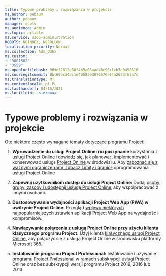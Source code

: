 ```yaml
---
title: Typowe problemy i rozwiązania w projekcie
ms.author: pebaum
author: pebaum
manager: scotv
ms.audience: Admin
ms.topic: article
ms.service: o365-administration
ROBOTS: NOINDEX, NOFOLLOW
localization_priority: Normal
ms.collection: Adm_O365
ms.custom:
- "9001502"
- "3559"
ms.openlocfilehash: 969cf2812a60f4b9a03aad46c96c1eb7a0458816
ms.sourcegitcommit: 8bc60ec34bc1e40685e3976576e04a2623f63a7c
ms.translationtype: MT
ms.contentlocale: pl-PL
ms.lasthandoff: 04/15/2021
ms.locfileid: "51830844"
---
```

# <a name="project-common-issues-and-resolutions"></a>Typowe problemy i rozwiązania w projekcie

Oto niektóre często wymagane tematy dotyczące programu Project:

1. **Wprowadzenie do usługi Project Online: rozpoczynanie** korzystania z usługi [Project Online](https://docs.microsoft.com/ProjectOnline/get-started-with-project-online) i dowiedz się, jak planować, implementować i konserwować usługę [Project Online](https://docs.microsoft.com/projectonline/project-online) w środowisku.   Aby [zapoznać się z ważnymi ograniczeniami, zobacz Limity i granice](https://docs.microsoft.com/ProjectOnline/project-online-software-boundaries-and-limits) oprogramowania usługi Project Online.

2. **Zapewnij użytkownikom dostęp do usługi Project Online:** Dodaj [osoby, grupy, zasoby i udostępnij usługę Project Online,](https://docs.microsoft.com/projectonline/step-2-add-people-to-project-online) aby współpracować z innymi osobami. 

3. **Dostosowywanie wydajności aplikacji Project Web App (PWA) w uwitrynie Project Online:** Przegląd [wpływu niektórych](https://docs.microsoft.com/projectonline/tune-project-online-performance) najpopularniejszych ustawień aplikacji Project Web App na wydajność i kompromisów.

4. **Nawiązywanie połączenia z usługą Project Online przy użyciu klienta klasycznego programu Project:** Użyj klienta [klasycznego usługi Project Online,](https://docs.microsoft.com/projectonline/connect-to-project-online-with-the-project-online-desktop-client) aby połączyć się z usługą Project Online w środowisku platformy Microsoft 365. 

5. **Instalowanie programu Project Professional:** Instalowanie i używanie programu [Project Professional](https://support.office.com/article/install-project-7059249b-d9fe-4d61-ab96-5c5bf435f281) w ramach subskrypcji usługi Project Online oraz bez subskrypcji wersji programu Project 2019, 2016 lub 2013.

